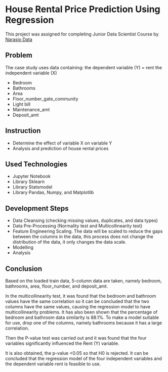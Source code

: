 # House Rental Price Prediction Using Regression
This project was assigned for completing Junior Data Scientist Course by [Narasio Data](https://narasiodata.com/)

## Problem
The case study uses data containing: 
the dependent variable (Y) = rent
the independent variable (X)
  * Bedroom
  * Bathrooms
  * Area
  * Floor_number_gate_community
  * Light bill
  * Maintenance_amt
  * Deposit_amt

## Instruction
* Determine the effect of variable X on variable Y
* Analysis and prediction of house rental prices

## Used Technologies
* Jupyter Notebook
* Library Sklearn
* Library Statsmodel
* Library Pandas, Numpy, and Matplotlib

## Development Steps
* Data Cleansing (checking missing values, duplicates, and data types)
* Data Pre-Processing (Normality test and Multicollinearity test)
* Feature Engineering
    Scaling. The data will be scaled to reduce the gaps between the columns in the data, this process does not change the distribution of the data, it only changes the data scale.
* Modelling
* Analysis

## Conclusion
Based on the loaded train data, 5-column data are taken, namely bedroom, bathrooms, area, floor_number, and deposit_amt.

In the multicollinearity test, it was found that the bedroom and bathroom values have the same correlation so it can be concluded that the two columns have the same values, causing the regression model to have multicollinearity problems. It has also been shown that the percentage of bedroom and bathroom data similarity is 88.1%. To make a model suitable for use, drop one of the columns, namely bathrooms because it has a large correlation.

Then the P-value test was carried out and it was found that the four variables significantly influenced the Rent (Y) variable.

It is also obtained, the p-value <0.05 so that H0 is rejected. It can be concluded that the regression model of the four independent variables and the dependent variable rent is feasible to use.

